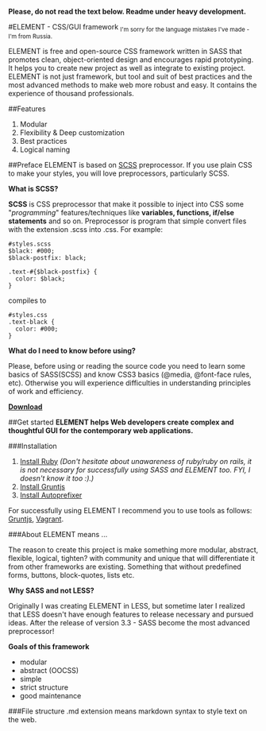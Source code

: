 **Please, do not read the text below. Readme under heavy development.**

#ELEMENT - CSS/GUI framework
<sub>I'm sorry for the language mistakes I've made - I'm from Russia.</sub>

ELEMENT is free and open-source CSS framework written in SASS that promotes clean, object-oriented design and encourages rapid prototyping. It helps you to create new project as well as integrate to existing project. ELEMENT is not just framework, but tool and suit of best practices and the most advanced methods to make web more robust and easy. It contains the experience of thousand professionals.


##Features
1. Modular
2. Flexibility & Deep customization
3. Best practices
4. Logical naming


##Preface
ELEMENT is based on [SCSS](sass-lang.com) preprocessor. If you use plain CSS to make your styles, you will love preprocessors, particularly SCSS.

**What is SCSS?**

**SCSS** is CSS preprocessor that make it possible to inject into CSS some "*programming*" features/techniques like  **variables, functions, if/else statements** and so on. Preprocessor is program that simple convert files with the extension .scss into .css. For example: 
```
#styles.scss
$black: #000;
$black-postfix: black;

.text-#{$black-postfix} {
  color: $black;
}
``` 
compiles to
```
#styles.css
.text-black {
  color: #000;
}
```

**What do I need to know before using?**

Please, before using or reading the source code you need to learn some basics of SASS(SCSS) and know CSS3 basics (@media, @font-face rules, etc). 
Otherwise you will experience difficulties in understanding principles of work and efficiency.

**[Download](https://github.com/kalopsia/element/archive/master.zip)**


##Get started
**ELEMENT helps Web developers create complex and thoughtful GUI for the contemporary web applications.**


###Installation
1. [Install Ruby]()
*(Don't hesitate about unawareness of ruby/ruby on rails, it is not necessary for successfully using SASS and ELEMENT too. FYI, I doesn't know it too :).)*
2. [Install Gruntjs]()
3. [Install Autoprefixer]()

For successfully using ELEMENT I recommend you to use tools as follows: [Gruntjs](gruntjs.com), [Vagrant](vagrantup.com).


###About
ELEMENT means ...

The reason to create this project is make something more modular, abstract, flexible, logical, tighten? with community and unique that will differentiate it from other frameworks are existing. Something that without predefined forms, buttons, block-quotes, lists etc.

**Why SASS and not LESS?**

Originally I was creating ELEMENT in LESS, but sometime later I realized that LESS doesn't have enough features to release necessary and pursued ideas. After the release of version 3.3 - SASS become the most advanced preprocessor! 

**Goals of this framework**
- modular
- abstract (OOCSS)
- simple
- strict structure
- good maintenance


###File structure
.md extension means markdown syntax to style text on the web.

